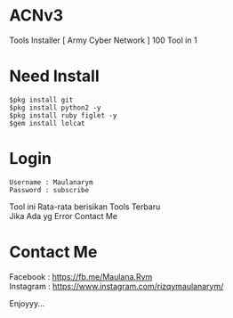# ACNv3
Tools Installer [ Army Cyber Network ] 100 Tool in 1
# Need Install
```
$pkg install git
$pkg install python2 -y
$pkg install ruby figlet -y
$gem install lolcat
```
# Login
```
Username : Maulanarym
Password : subscribe
```
Tool ini Rata-rata berisikan Tools Terbaru</br>
Jika Ada yg Error Contact Me</br>
# Contact Me
Facebook : https://fb.me/Maulana.Rym</br>
Instagram : https://www.instagram.com/rizqymaulanarym/</br>

Enjoyyy...
